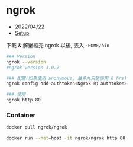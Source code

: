 # ngrok

- 2022/04/22
- [Setup](https://dashboard.ngrok.com/get-started/setup)

下載 & 解壓縮完 ngrok 以後, 丟入 `~HOME/bin`

```bash
### Version
ngrok --version
#ngrok version 3.0.2

### 配置(如果使用 anonymous, 最多九只能使用 6 hrs)
ngrok config add-authtoken<Ngrok 的 authtoken> 

### 使用
ngrok http 80
```

### Container

```bash
docker pull ngrok/ngrok

docker run --net=host -it ngrok/ngrok http 80
```

